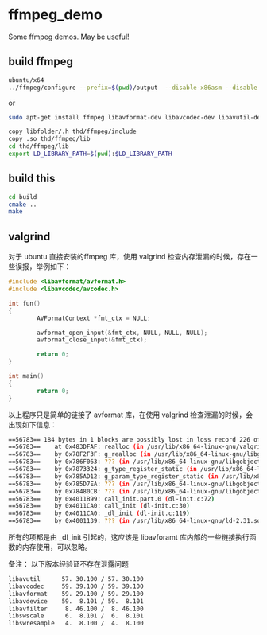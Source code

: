# ffmpeg_demo
Some ffmpeg demos. May be useful!

## build ffmpeg

```bash
ubuntu/x64
../ffmpeg/configure --prefix=$(pwd)/output  --disable-x86asm --disable-stripping --disable-static --enable-shared --disable-autodetect
```

or

```bash
sudo apt-get install ffmpeg libavformat-dev libavcodec-dev libavutil-dev libswscale-dev libswresample-dev -y
```

```bash
copy libfolder/.h thd/ffmpeg/include
copy .so thd/ffmpeg/lib
cd thd/ffmpeg/lib
export LD_LIBRARY_PATH=$(pwd):$LD_LIBRARY_PATH
```

## build this

```bash
cd build
cmake ..
make 
```

## valgrind

对于 ubuntu 直接安装的ffmpeg 库，使用 valgrind 检查内存泄漏的时候，存在一些误报，举例如下：  

```C
#include <libavformat/avformat.h>
#include <libavcodec/avcodec.h>

int fun()
{
        AVFormatContext *fmt_ctx = NULL;

        avformat_open_input(&fmt_ctx, NULL, NULL, NULL);
        avformat_close_input(&fmt_ctx);

        return 0;
}

int main()
{
        return 0;
}
```

以上程序只是简单的链接了 avformat 库，在使用 valgrind 检查泄漏的时候，会出现如下信息：  

```bash
==56783== 184 bytes in 1 blocks are possibly lost in loss record 226 of 241
==56783==    at 0x483DFAF: realloc (in /usr/lib/x86_64-linux-gnu/valgrind/vgpreload_memcheck-amd64-linux.so)
==56783==    by 0x78F2F3F: g_realloc (in /usr/lib/x86_64-linux-gnu/libglib-2.0.so.0.6400.6)
==56783==    by 0x786F063: ??? (in /usr/lib/x86_64-linux-gnu/libgobject-2.0.so.0.6400.6)
==56783==    by 0x7873324: g_type_register_static (in /usr/lib/x86_64-linux-gnu/libgobject-2.0.so.0.6400.6)
==56783==    by 0x785AD12: g_param_type_register_static (in /usr/lib/x86_64-linux-gnu/libgobject-2.0.so.0.6400.6)
==56783==    by 0x785D7EA: ??? (in /usr/lib/x86_64-linux-gnu/libgobject-2.0.so.0.6400.6)
==56783==    by 0x78480CB: ??? (in /usr/lib/x86_64-linux-gnu/libgobject-2.0.so.0.6400.6)
==56783==    by 0x4011B99: call_init.part.0 (dl-init.c:72)
==56783==    by 0x4011CA0: call_init (dl-init.c:30)
==56783==    by 0x4011CA0: _dl_init (dl-init.c:119)
==56783==    by 0x4001139: ??? (in /usr/lib/x86_64-linux-gnu/ld-2.31.so)
```

所有的项都是由 _dl_init 引起的，这应该是 libavforamt 库内部的一些链接执行函数的内存使用，可以忽略。  

备注：
以下版本经验证不存在泄露问题

```bash
libavutil      57. 30.100 / 57. 30.100
libavcodec     59. 39.100 / 59. 39.100
libavformat    59. 29.100 / 59. 29.100
libavdevice    59.  8.101 / 59.  8.101
libavfilter     8. 46.100 /  8. 46.100
libswscale      6.  8.101 /  6.  8.101
libswresample   4.  8.100 /  4.  8.100
```